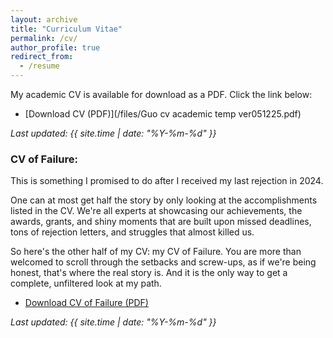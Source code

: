 ```yaml
---
layout: archive
title: "Curriculum Vitae"
permalink: /cv/
author_profile: true
redirect_from:
  - /resume
---
```


My academic CV is available for download as a PDF. Click the link below:

- [Download CV (PDF)](/files/Guo cv academic temp ver051225.pdf)
  
_Last updated: {{ site.time | date: "%Y-%m-%d" }}_


### CV of Failure:

This is something I promised to do after I received my last rejection in 2024. 

One can at most get half the story by only looking at the accomplishments listed in the CV. We're all experts at showcasing our achievements, the awards, grants, and shiny moments that are built upon missed deadlines, tons of rejection letters, and struggles that almost killed us.

So here's the other half of my CV: my CV of Failure. You are more than welcomed to scroll through the setbacks and screw-ups, as if we're being honest, that's where the real story is. And it is the only way to get a complete, unfiltered look at my path.

- [Download CV of Failure (PDF)](/files/cv-of-failure.pdf)

_Last updated: {{ site.time | date: "%Y-%m-%d" }}_
